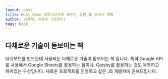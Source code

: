 ```yaml
---
layout: post
title: Must Have 코로나보드로 배우는 실전 웹 서비스 개발
author: 권영재, 주은진 (지은이)
tags: book
---
```


## 다채로운 기술이 돋보이는 책

대쉬보드를 만드는데 사용되는 다채로운 기술이 돋보이는 책 입니다. 특히 Google API를 사용해서 Google Sheets를 활용하는 점이나, Gatsby를 활용하는 것도 독특하고 재미있는 구성입니다. 새로운 프로젝트를 진행하고 싶은 JS 개발자에 권해드립니다.
